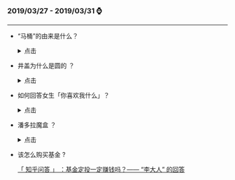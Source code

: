 ### **2019/03/27 - 2019/03/31** :watch:

---

- “马桶”的由来是什么？

  <details>
  <summary>点击</summary>

  坐便器，俗称马桶，是每个家庭不可缺少的一部分。当我们每天与马桶亲密接触的时候，有没有想过，坐便器为什么叫“马桶”？和马有什么直接的关系吗？

  早时古人没有便器，只有蹲坑，很容易发生惨剧。后来受汉高祖刘邦“以儒生之冠当溺器”的启发，才有了后来伟大的发明——“虎子”，是当时的便器。“虎子”口部饰虎首，背有扁平提梁，下有四足，操作方便。

  ![虎子](../../image/huzi.png)

  到了唐朝之后，唐高祖李渊的爷爷李虎，为了避其名讳，改名“马子”。当然这东西刚开始发明的时候是用于男性小便的，随着慢慢发展，由石器玉器转化成木制的桶（也方便女性使用），因此“马子”也改名称为“马桶”!

  </details>

- 井盖为什么是圆的 ？

    <details>
    <summary>点击</summary>

  1. 圆形井盖受力后，会向四周扩散压力，由于扩散均匀不容易碎裂和塌陷。

  2. 矩形的井盖由于受力不均匀，导致碎裂的几率远大于圆形。所以通过耐用性方面考虑还是圆形井盖合适。
  3. 这样可以保证井盖在任何方向上的尺寸都大于井口。在市区的路政方面，一般采用圆形，因为圆形的井盖不易倾斜，能够较好的保护好行人和车辆的安全。

  4. 相对节省生成材料成本，相对于矩形或者正方形，矩形内切圆形的面积最小，生成用的材料也更少。

  5. 城市标准排水井盖重达几十公斤，搬运时起码需要几个成年男子同时动作。圆的好运输和施工，滚起来就可以动，

    </details>

- 如何回答女生「你喜欢我什么」？

  <details>
    <summary>点击</summary>

  喜欢你的温柔美丽，但别人也有！

  喜欢你的聪明狡黠，但别人也有!

  喜欢你的一颦一笑，一嗔一怒，是的，别人也有!

  这一切的一切，别人都有，但对我毫无意义!

  我喜欢的，不是你的什么。

  我喜欢的，是你而已。

    </details>

- 潘多拉魔盒 ？

  <details>
    <summary>点击</summary>

  潘多拉，希腊神话中宙斯用粘土做成的地上的第一个女人，用于对普罗米修斯造人和盗火的惩罚而送给普罗米修斯弟弟埃庇米修斯。

  潘多拉打开魔盒，释放出人世间的所有邪恶--贪婪、虚伪、诽谤、嫉妒、痛苦等等，但潘多拉却照众神之王宙斯的旨意趁希望没有来得及释放时，又盖上了盒盖，把它永远锁在盒内。

  据此英语中常借用 Pandora's box 一语喻指 "灾祸之源"，用 open Pandora's box 表示"引起种种祸患"。

    </details>

- 该怎么购买基金 ?

  [「 知乎问答 」 ：基金定投一定赚钱吗？—— “李大人” 的回答](https://www.zhihu.com/question/35163926/answer/626026667)
